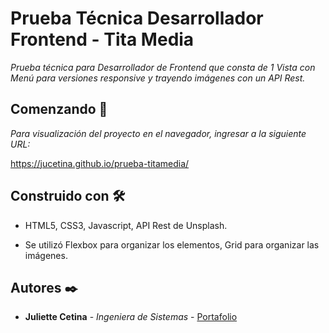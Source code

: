# Prueba Técnica Desarrollador Frontend - Tita Media

_Prueba técnica para Desarrollador de Frontend que consta de 1 Vista con Menú para versiones responsive y trayendo imágenes con un API Rest._

## Comenzando 🚀

_Para visualización del proyecto en el navegador, ingresar a la siguiente URL:_

https://jucetina.github.io/prueba-titamedia/

## Construido con 🛠️

* HTML5, CSS3, Javascript, API Rest de Unsplash.

* Se utilizó Flexbox para organizar los elementos, Grid para organizar las imágenes.

## Autores ✒️

* **Juliette Cetina** - *Ingeniera de Sistemas* - [Portafolio](https://jucetina.github.io/portafolio)

